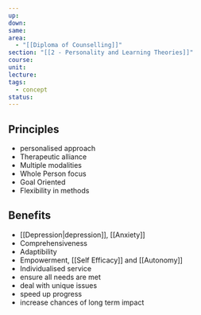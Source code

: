 ```yaml
---
up: 
down: 
same: 
area:
  - "[[Diploma of Counselling]]"
section: "[[2 - Personality and Learning Theories]]"
course: 
unit: 
lecture: 
tags:
  - concept
status:
---
```

## Principles
- personalised approach
- Therapeutic alliance
- Multiple modalities
- Whole Person focus
- Goal Oriented
- Flexibility in methods

## Benefits
- [[Depression|depression]], [[Anxiety]]
- Comprehensiveness
- Adaptibility
- Empowerment, [[Self Efficacy]] and [[Autonomy]]
- Individualised service
- ensure all needs are met
- deal with unique issues
- speed up progress 
- increase chances of long term impact